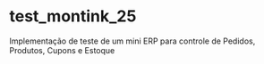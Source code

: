 # test_montink_25
Implementação de teste de um mini ERP para controle de Pedidos, Produtos, Cupons e Estoque
